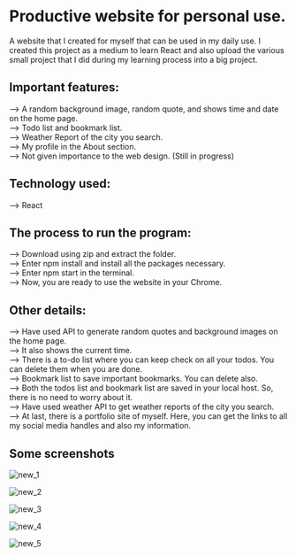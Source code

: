 # Productive website for personal use.  
A website that I created for myself that can be used in my daily use. I created this project as a medium to learn React and also upload the various small project that I did during my learning process into a big project.  

## Important features:       
--> A random background image, random quote, and shows time and date on the home page.  
--> Todo list and bookmark list.  
--> Weather Report of the city you search.  
--> My profile in the About section.   
--> Not given importance to the web design. (Still in progress)  

## Technology used:   
--> React   

## The process to run the program:  
--> Download using zip and extract the folder.  
--> Enter npm install and install all the packages necessary.  
--> Enter npm start in the terminal.  
--> Now, you are ready to use the website in your Chrome.  

## Other details:  
--> Have used API to generate random quotes and background images on the home page.   
--> It also shows the current time.  
--> There is a to-do list where you can keep check on all your todos. You can delete them when you are done.  
--> Bookmark list to save important bookmarks. You can delete also.  
--> Both the todos list and bookmark list are saved in your local host. So, there is no need to worry about it.  
--> Have used weather API to get weather reports of the city you search.  
--> At last, there is a portfolio site of myself. Here, you can get the links to all my social media handles and also my information.  

## Some screenshots  

![new_1](https://github.com/dkvg-77/personal_productivity/assets/122727663/0c3045fa-2c03-4fd8-8fd1-340c1ef7ec90)  

![new_2](https://github.com/dkvg-77/personal_productivity/assets/122727663/120c4a5a-ea58-4c24-88c0-9f4424162da2)  

![new_3](https://github.com/dkvg-77/personal_productivity/assets/122727663/5da64a34-8abc-4f1b-9cf6-2e725b22ea3b)  

![new_4](https://github.com/dkvg-77/personal_productivity/assets/122727663/bf97d49f-d555-4046-9bc1-33c466df1cab)  

![new_5](https://github.com/dkvg-77/personal_productivity/assets/122727663/b78b69ab-3a97-4aa3-a466-3f04c63fe776)
